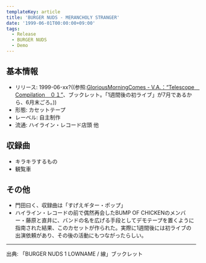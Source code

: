 ```yaml
---
templateKey: article
title: 'BURGER NUDS - MERANCHOLY STRANGER'
date: '1999-06-01T00:00:00+09:00'
tags:
  - Release
  - BURGER NUDS
  - Demo
---
```

## 基本情報

* リリース: 1999-06-xx?((参照:[GloriousMorningComes - V.A.：“Telescope　Compilation　０１”](http://www001.upp.so-net.ne.jp/gmc/japanalbum14.htm)、ブックレット。「1週間後の初ライブ」が7月であるから、6月末ごろ。))
* 形態: カセットテープ
* レーベル: 自主制作
* 流通: ハイライン・レコード店頭 他

## 収録曲

* キラキラするもの
* 観覧車

## その他

* 門田曰く、収録曲は「すげえギター・ポップ」
* ハイライン・レコードの前で偶然再会したBUMP OF CHICKENのメンバー・藤原と直井に、バンドの名を広げる手段としてデモテープを置くように指南された結果、このカセットが作られた。実際に1週間後には初ライブの出演依頼があり、その後の活動にもつながったらしい。

---

出典: 「BURGER NUDS 1 LOWNAME / 線」ブックレット
